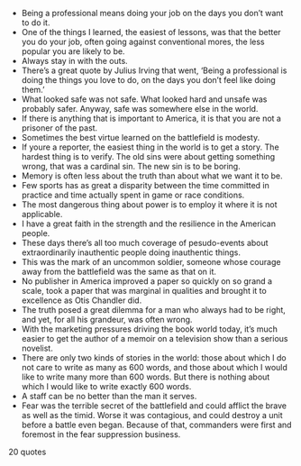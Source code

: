  - Being a professional means doing your job on the days you don’t want to do it.
 - One of the things I learned, the easiest of lessons, was that the better you do your job, often going against conventional mores, the less popular you are likely to be.
 - Always stay in with the outs.
 - There’s a great quote by Julius Irving that went, ‘Being a professional is doing the things you love to do, on the days you don’t feel like doing them.’
 - What looked safe was not safe. What looked hard and unsafe was probably safer. Anyway, safe was somewhere else in the world.
 - If there is anything that is important to America, it is that you are not a prisoner of the past.
 - Sometimes the best virtue learned on the battlefield is modesty.
 - If youre a reporter, the easiest thing in the world is to get a story. The hardest thing is to verify. The old sins were about getting something wrong, that was a cardinal sin. The new sin is to be boring.
 - Memory is often less about the truth than about what we want it to be.
 - Few sports has as great a disparity between the time committed in practice and time actually spent in game or race conditions.
 - The most dangerous thing about power is to employ it where it is not applicable.
 - I have a great faith in the strength and the resilience in the American people.
 - These days there’s all too much coverage of pesudo-events about extraordinarily inauthentic people doing inauthentic things.
 - This was the mark of an uncommon soldier, someone whose courage away from the battlefield was the same as that on it.
 - No publisher in America improved a paper so quickly on so grand a scale, took a paper that was marginal in qualities and brought it to excellence as Otis Chandler did.
 - The truth posed a great dilemma for a man who always had to be right, and yet, for all his grandeur, was often wrong.
 - With the marketing pressures driving the book world today, it’s much easier to get the author of a memoir on a television show than a serious novelist.
 - There are only two kinds of stories in the world: those about which I do not care to write as many as 600 words, and those about which I would like to write many more than 600 words. But there is nothing about which I would like to write exactly 600 words.
 - A staff can be no better than the man it serves.
 - Fear was the terrible secret of the battlefield and could afflict the brave as well as the timid. Worse it was contagious, and could destroy a unit before a battle even began. Because of that, commanders were first and foremost in the fear suppression business.

20 quotes